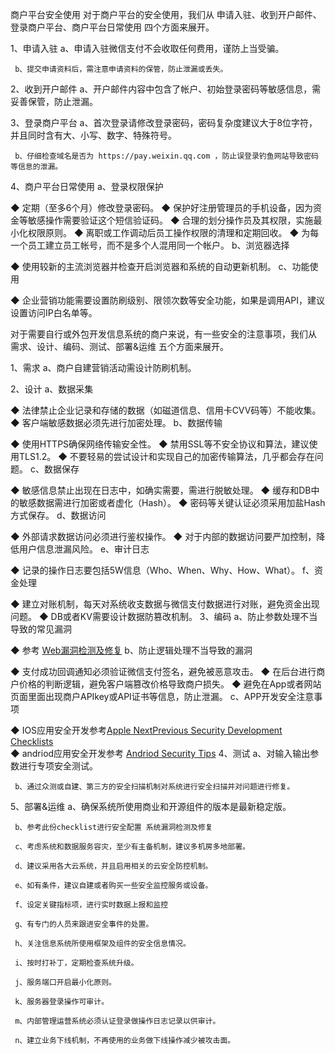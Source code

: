 商户平台安全使用
对于商户平台的安全使用，我们从 申请入驻、收到开户邮件、登录商户平台、商户平台日常使用 四个方面来展开。

1、申请入驻
     a、申请入驻微信支付不会收取任何费用，谨防上当受骗。

     b、提交申请资料后，需注意申请资料的保管，防止泄漏或丢失。

2、收到开户邮件
     a、开户邮件内容中包含了帐户、初始登录密码等敏感信息，需妥善保管，防止泄漏。

3、登录商户平台
     a、首次登录请修改登录密码，密码复杂度建议大于8位字符，并且同时含有大、小写、数字、特殊符号。

     b、仔细检查域名是否为 https://pay.weixin.qq.com ，防止误登录钓鱼网站导致密码等信息的泄漏。

4、商户平台日常使用
     a、登录权限保护

◆ 定期（至多6个月）修改登录密码。
◆ 保护好注册管理员的手机设备，因为资金等敏感操作需要验证这个短信验证码。
◆ 合理的划分操作员及其权限，实施最小化权限原则。
◆ 离职或工作调动后员工操作权限的清理和定期回收。
◆ 为每一个员工建立员工帐号，而不是多个人混用同一个帐户。
     b、浏览器选择

◆ 使用较新的主流浏览器并检查开启浏览器和系统的自动更新机制。
     c、功能使用

◆ 企业营销功能需要设置防刷级别、限领次数等安全功能，如果是调用API，建议设置访问IP白名单等。

对于需要自行或外包开发信息系统的商户来说，有一些安全的注意事项，我们从 需求、设计、编码、测试、部署&运维 五个方面来展开。

1、需求
     a、商户自建营销活动需设计防刷机制。

2、设计
     a、数据采集

◆ 法律禁止企业记录和存储的数据（如磁道信息、信用卡CVV码等）不能收集。
◆ 客户端敏感数据必须先进行加密处理。
     b、数据传输

◆ 使用HTTPS确保网络传输安全性。
◆ 禁用SSL等不安全协议和算法，建议使用TLS1.2。
◆ 不要轻易的尝试设计和实现自己的加密传输算法，几乎都会存在问题。
     c、数据保存

◆ 敏感信息禁止出现在日志中，如确实需要，需进行脱敏处理。
◆ 缓存和DB中的敏感数据需进行加密或者虚化（Hash）。
◆ 密码等关键认证必须采用加盐Hash方式保存。
     d、数据访问

◆ 外部请求数据访问必须进行鉴权操作。
◆ 对于内部的数据访问要严加控制，降低用户信息泄漏风险。
     e、审计日志

◆ 记录的操作日志要包括5W信息（Who、When、Why、How、What）。
     f、资金处理

◆ 建立对账机制，每天对系统收支数据与微信支付数据进行对账，避免资金出现问题。
◆ DB或者KV需要设计数据防篡改机制。
3、编码
     a、防止参数处理不当导致的常见漏洞

◆ 参考 [Web漏洞检测及修复](http://wiki.open.qq.com/wiki/Web%E6%BC%8F%E6%B4%9E%E6%A3%80%E6%B5%8B%E5%8F%8A%E4%BF%AE%E5%A4%8D "Web漏洞检测及修复") 
     b、防止逻辑处理不当导致的漏洞

◆ 支付成功回调通知必须验证微信支付签名，避免被恶意攻击。
◆ 在后台进行商户价格的判断逻辑，避免客户端篡改价格导致商户损失。
◆ 避免在App或者网站页面里面出现商户APIkey或API证书等信息，防止泄漏。
     c、APP开发安全注意事项

◆ IOS应用安全开发参考[Apple NextPrevious Security Development Checklists](https://developer.apple.com/library/content/documentation/Security/Conceptual/SecureCodingGuide/SecurityDevelopmentChecklists/SecurityDevelopmentChecklists.html "title")  
◆ andriod应用安全开发参考 [Andriod Security Tips](https://developer.apple.com/library/content/documentation/Security/Conceptual/SecureCodingGuide/SecurityDevelopmentChecklists/SecurityDevelopmentChecklists.html "Andriod Security Tips") 
4、测试
     a、对输入输出参数进行专项安全测试。

     b、通过众测或自建、第三方的安全扫描机制对系统进行安全扫描并对问题进行修复。

5、部署&运维
     a、确保系统所使用商业和开源组件的版本是最新稳定版。

     b、参考此份checklist进行安全配置 系统漏洞检测及修复

     c、考虑系统和数据服务容灾，至少有主备机制，建议多机房多地部署。

     d、建议采用各大云系统，并且启用相关的云安全防控机制。

     e、如有条件，建议自建或者购买一些安全监控服务或设备。

     f、设定关键指标项，进行实时数据上报和监控

     g、有专门的人员来跟进安全事件的处置。

     h、关注信息系统所使用框架及组件的安全信息情况。

     i、按时打补丁，定期检查系统升级。

     j、服务端口开启最小化原则。

     k、服务器登录操作可审计。

     m、内部管理运营系统必须认证登录做操作日志记录以供审计。

     n、建立业务下线机制，不再使用的业务做下线操作减少被攻击面。

